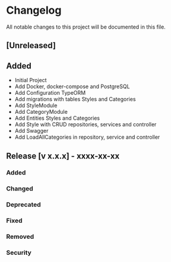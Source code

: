 # Changelog

All notable changes to this project will be documented in this file.

## [Unreleased]

## Added

- Initial Project
- Add Docker, docker-compose and PostgreSQL
- Add Configuration TypeORM
- Add migrations with tables Styles and Categories
- Add StyleModule
- Add CategoryModule
- Add Entities Styles and Categories
- Add Style with CRUD repositories, services and controller
- Add Swagger
- Add LoadAllCategories in repository, service and controller

## Release [v x.x.x] - xxxx-xx-xx

### Added

### Changed

### Deprecated

### Fixed

### Removed

### Security